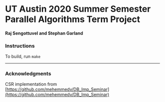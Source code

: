 # UT Austin 2020 Summer Semester Parallel Algorithms Term Project
#### Raj Sengottuvel and Stephan Garland

### Instructions

To build, run `make`

---
### Acknowledgments

CSR implementation from [https://github.com/mehemmedv/DB_Imp_Seminar](https://github.com/mehemmedv/DB_Imp_Seminar)
